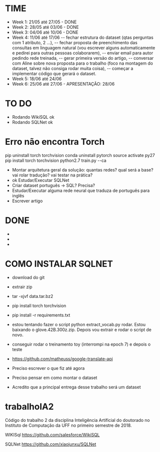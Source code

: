 # TIME
- Week 1: 21/05 até 27/05 - DONE
- Week 2: 28/05 até 03/06 - DONE
- Week 3: 04/06 até 10/06 - DONE
- Week 4: 11/06 até 17/06
-- fechar estrutura do dataset (qtas perguntas com 1 atributo, 2 ...), 
-- fechar proposta de preenchimento das consultas em linguagem natural (vou escrever alguns automaticamente e pedirei para outras pessoas colaborarem), 
-- enviar email para autor pedindo rede treinada, 
-- gerar primeira versão do artigo, 
-- conversar com Aline sobre nova proposta para o trabalho (foco na montagem do dataset, talvez não consiga rodar muita coisa), 
-- começar a implementar código que gerará o dataset. 
- Week 5: 18/06 até 24/06
- Week 6: 25/06 até 27/06 - APRESENTAÇÃO: 28/06

# TO DO
- Rodando WikiSQL ok
- Rodando SQLNet ok 

# Erro não encontra Torch
pip uninstall torch torchvision
conda uninstall pytorch
source activate py27
pip install torch torchvision
python2.7 train.py --ca


- Montar arquitetura geral da solução: quantas redes? qual será a base? vai rolar tradução? vai testar na prática?
- ok Estudar/Executar SQLNet
- Criar dataset português -> SQL? Precisa?
- Estudar/Executar alguma rede neural que traduza de português para inglês
- Escrever artigo

# DONE
- 
- 
- 
# COMO INSTALAR SQLNET
- download do git
- extrair zip
- tar -xjvf data.tar.bz2
- pip install torch torchvision
- pip install -r requirements.txt


- estou tentando fazer o script python extract_vocab.py rodar. Estou baixando o glove.42B.300z.zip. Depois vou extrair e rodar o script de novo.
- conseguir rodar o treinamento toy (interrompi na epoch 7) e depois o teste
- https://github.com/matheuss/google-translate-api

- Preciso escrever o que fiz até agora
- Preciso pensar em como montar o dataset
- Acredito que a principal entrega desse trabalho será um dataset





# trabalhoIA2
Código do trabalho 2 da disciplina Inteligência Artificial do doutorado no Instituto de Computação da UFF no primeiro semestre de 2018.

WIKISql
https://github.com/salesforce/WikiSQL

SQLNet
https://github.com/xiaojunxu/SQLNet
